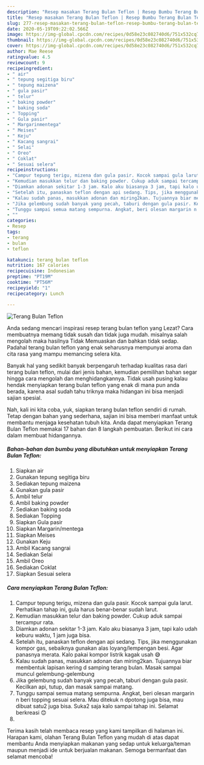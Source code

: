 ```yaml
---
description: "Resep masakan Terang Bulan Teflon | Resep Bumbu Terang Bulan Teflon Yang Enak Dan Mudah"
title: "Resep masakan Terang Bulan Teflon | Resep Bumbu Terang Bulan Teflon Yang Enak Dan Mudah"
slug: 277-resep-masakan-terang-bulan-teflon-resep-bumbu-terang-bulan-teflon-yang-enak-dan-mudah
date: 2020-05-19T09:22:02.566Z
image: https://img-global.cpcdn.com/recipes/0d58e23c082740d6/751x532cq70/terang-bulan-teflon-foto-resep-utama.jpg
thumbnail: https://img-global.cpcdn.com/recipes/0d58e23c082740d6/751x532cq70/terang-bulan-teflon-foto-resep-utama.jpg
cover: https://img-global.cpcdn.com/recipes/0d58e23c082740d6/751x532cq70/terang-bulan-teflon-foto-resep-utama.jpg
author: Mae Reese
ratingvalue: 4.5
reviewcount: 9
recipeingredient:
- " air"
- " tepung segitiga biru"
- " tepung maizena"
- " gula pasir"
- " telur"
- " baking powder"
- " baking soda"
- " Topping"
- " Gula pasir"
- " Margarinmentega"
- " Meises"
- " Keju"
- " Kacang sangrai"
- " Selai"
- " Oreo"
- " Coklat"
- " Sesuai selera"
recipeinstructions:
- "Campur tepung terigu, mizena dan gula pasir. Kocok sampai gula larut. Perhatikan tahap ini, gula harus benar-benar sudah larut."
- "Kemudian masukkan telur dan baking powder. Cukup aduk sampai tercampur rata."
- "Diamkan adonan sekitar 1-3 jam. Kalo aku biasanya 3 jam, tapi kalo udah keburu waktu, 1 jam juga bisa."
- "Setelah itu, panaskan teflon dengan api sedang. Tips, jika menggunakan kompor gas, sebaiknya gunakan alas loyang/lempengan besi. Agar panasnya merata. Kalo pakai kompor listrik kagak usah 😅"
- "Kalau sudah panas, masukkan adonan dan miring2kan. Tujuannya biar membentuk lapisan kering d samping terang bulan. Masak sampai muncul gelembung-gelembung"
- "Jika gelembung sudah banyak yang pecah, taburi dengan gula pasir. Kecilkan api, tutup, dan masak sampai matang."
- "Tunggu sampai semua matang sempurna. Angkat, beri olesan margarin n beri topping sesuai selera. Mau ditekuk n dpotong juga bisa, mau dibuat satu2 juga bisa. Suka2 saja kalo sampai tahap ini. Selamat berkreasi 😊"
- ""
categories:
- Resep
tags:
- terang
- bulan
- teflon

katakunci: terang bulan teflon 
nutrition: 167 calories
recipecuisine: Indonesian
preptime: "PT19M"
cooktime: "PT56M"
recipeyield: "1"
recipecategory: Lunch

---
```



![Terang Bulan Teflon](https://img-global.cpcdn.com/recipes/0d58e23c082740d6/751x532cq70/terang-bulan-teflon-foto-resep-utama.jpg)

Anda sedang mencari inspirasi resep terang bulan teflon yang Lezat? Cara membuatnya memang tidak susah dan tidak juga mudah. misalnya salah mengolah maka hasilnya Tidak Memuaskan dan bahkan tidak sedap. Padahal terang bulan teflon yang enak seharusnya mempunyai aroma dan cita rasa yang mampu memancing selera kita.



Banyak hal yang sedikit banyak berpengaruh terhadap kualitas rasa dari terang bulan teflon, mulai dari jenis bahan, kemudian pemilihan bahan segar hingga cara mengolah dan menghidangkannya. Tidak usah pusing kalau hendak menyiapkan terang bulan teflon yang enak di mana pun anda berada, karena asal sudah tahu triknya maka hidangan ini bisa menjadi sajian spesial.


Nah, kali ini kita coba, yuk, siapkan terang bulan teflon sendiri di rumah. Tetap dengan bahan yang sederhana, sajian ini bisa memberi manfaat untuk membantu menjaga kesehatan tubuh kita. Anda dapat menyiapkan Terang Bulan Teflon memakai 17 bahan dan 8 langkah pembuatan. Berikut ini cara dalam membuat hidangannya.

<!--inarticleads1-->

##### Bahan-bahan dan bumbu yang dibutuhkan untuk menyiapkan Terang Bulan Teflon:

1. Siapkan  air
1. Gunakan  tepung segitiga biru
1. Sediakan  tepung maizena
1. Gunakan  gula pasir
1. Ambil  telur
1. Ambil  baking powder
1. Sediakan  baking soda
1. Sediakan  Topping
1. Siapkan  Gula pasir
1. Siapkan  Margarin/mentega
1. Siapkan  Meises
1. Gunakan  Keju
1. Ambil  Kacang sangrai
1. Sediakan  Selai
1. Ambil  Oreo
1. Sediakan  Coklat
1. Siapkan  Sesuai selera




<!--inarticleads2-->

##### Cara menyiapkan Terang Bulan Teflon:

1. Campur tepung terigu, mizena dan gula pasir. Kocok sampai gula larut. Perhatikan tahap ini, gula harus benar-benar sudah larut.
1. Kemudian masukkan telur dan baking powder. Cukup aduk sampai tercampur rata.
1. Diamkan adonan sekitar 1-3 jam. Kalo aku biasanya 3 jam, tapi kalo udah keburu waktu, 1 jam juga bisa.
1. Setelah itu, panaskan teflon dengan api sedang. Tips, jika menggunakan kompor gas, sebaiknya gunakan alas loyang/lempengan besi. Agar panasnya merata. Kalo pakai kompor listrik kagak usah 😅
1. Kalau sudah panas, masukkan adonan dan miring2kan. Tujuannya biar membentuk lapisan kering d samping terang bulan. Masak sampai muncul gelembung-gelembung
1. Jika gelembung sudah banyak yang pecah, taburi dengan gula pasir. Kecilkan api, tutup, dan masak sampai matang.
1. Tunggu sampai semua matang sempurna. Angkat, beri olesan margarin n beri topping sesuai selera. Mau ditekuk n dpotong juga bisa, mau dibuat satu2 juga bisa. Suka2 saja kalo sampai tahap ini. Selamat berkreasi 😊
1. 




Terima kasih telah membaca resep yang kami tampilkan di halaman ini. Harapan kami, olahan Terang Bulan Teflon yang mudah di atas dapat membantu Anda menyiapkan makanan yang sedap untuk keluarga/teman maupun menjadi ide untuk berjualan makanan. Semoga bermanfaat dan selamat mencoba!

